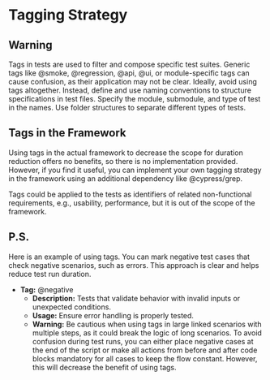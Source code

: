 # Tagging Strategy

## Warning

Tags in tests are used to filter and compose specific test suites. Generic tags like \@smoke, \@regression, \@api, \@ui,
or module-specific tags can cause confusion, as their application may not be clear. Ideally, avoid using tags
altogether. Instead, define and use naming conventions to structure specifications in test files. Specify the module,
submodule, and type of test in the names. Use folder structures to separate different types of tests.

## Tags in the Framework

Using tags in the actual framework to decrease the scope for duration reduction offers no benefits, so there is no
implementation provided. However, if you find it useful, you can implement your own tagging strategy in the framework
using an additional dependency like \@cypress/grep.

Tags could be applied to the tests as identifiers of related non-functional requirements, e.g., usability, performance,
but it is out of the scope of the framework.

## P.S.

Here is an example of using tags. You can mark negative test cases that check negative scenarios, such as errors. This
approach is clear and helps reduce test run duration.

- **Tag:** \@negative
  - **Description:** Tests that validate behavior with invalid inputs or unexpected conditions.
  - **Usage:** Ensure error handling is properly tested.
  - **Warning:** Be cautious when using tags in large linked scenarios with multiple steps, as it could break the
    logic of long scenarios. To avoid confusion during test runs, you can either place negative cases at the end of
    the script or make all actions from before and after code blocks mandatory for all cases to keep the flow
    constant. However, this will decrease the benefit of using tags.
